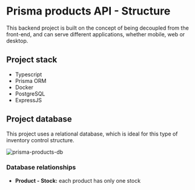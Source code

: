 # Prisma products API - Structure

This backend project is built on the concept of being decoupled from the front-end, and can serve different applications, whether mobile, web or desktop.

## Project stack

- Typescript
- Prisma ORM
- Docker
- PostgreSQL
- ExpressJS

## Project database
This project uses a relational database, which is ideal for this type of inventory control structure.

![prisma-products-db](https://github.com/user-attachments/assets/fbbf7d1d-0b37-4ce8-a537-91600b2f8237)

### Database relationships
- **Product - Stock:** each product has only one stock
